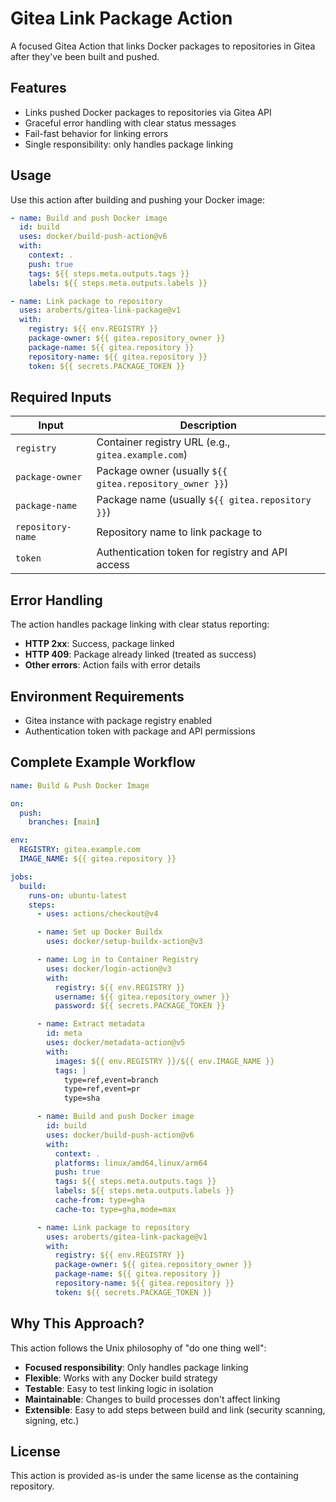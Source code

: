 # Gitea Link Package Action

A focused Gitea Action that links Docker packages to repositories in Gitea after they've been built and pushed.

## Features

- Links pushed Docker packages to repositories via Gitea API
- Graceful error handling with clear status messages
- Fail-fast behavior for linking errors
- Single responsibility: only handles package linking

## Usage

Use this action after building and pushing your Docker image:

```yaml
- name: Build and push Docker image
  id: build
  uses: docker/build-push-action@v6
  with:
    context: .
    push: true
    tags: ${{ steps.meta.outputs.tags }}
    labels: ${{ steps.meta.outputs.labels }}

- name: Link package to repository
  uses: aroberts/gitea-link-package@v1
  with:
    registry: ${{ env.REGISTRY }}
    package-owner: ${{ gitea.repository_owner }}
    package-name: ${{ gitea.repository }}
    repository-name: ${{ gitea.repository }}
    token: ${{ secrets.PACKAGE_TOKEN }}
```

## Required Inputs

| Input | Description |
|-------|-------------|
| `registry` | Container registry URL (e.g., `gitea.example.com`) |
| `package-owner` | Package owner (usually `${{ gitea.repository_owner }}`) |
| `package-name` | Package name (usually `${{ gitea.repository }}`) |
| `repository-name` | Repository name to link package to |
| `token` | Authentication token for registry and API access |

## Error Handling

The action handles package linking with clear status reporting:

- **HTTP 2xx**: Success, package linked
- **HTTP 409**: Package already linked (treated as success)
- **Other errors**: Action fails with error details

## Environment Requirements

- Gitea instance with package registry enabled
- Authentication token with package and API permissions

## Complete Example Workflow

```yaml
name: Build & Push Docker Image

on:
  push:
    branches: [main]

env:
  REGISTRY: gitea.example.com
  IMAGE_NAME: ${{ gitea.repository }}

jobs:
  build:
    runs-on: ubuntu-latest
    steps:
      - uses: actions/checkout@v4

      - name: Set up Docker Buildx
        uses: docker/setup-buildx-action@v3

      - name: Log in to Container Registry
        uses: docker/login-action@v3
        with:
          registry: ${{ env.REGISTRY }}
          username: ${{ gitea.repository_owner }}
          password: ${{ secrets.PACKAGE_TOKEN }}

      - name: Extract metadata
        id: meta
        uses: docker/metadata-action@v5
        with:
          images: ${{ env.REGISTRY }}/${{ env.IMAGE_NAME }}
          tags: |
            type=ref,event=branch
            type=ref,event=pr
            type=sha

      - name: Build and push Docker image
        id: build
        uses: docker/build-push-action@v6
        with:
          context: .
          platforms: linux/amd64,linux/arm64
          push: true
          tags: ${{ steps.meta.outputs.tags }}
          labels: ${{ steps.meta.outputs.labels }}
          cache-from: type=gha
          cache-to: type=gha,mode=max

      - name: Link package to repository
        uses: aroberts/gitea-link-package@v1
        with:
          registry: ${{ env.REGISTRY }}
          package-owner: ${{ gitea.repository_owner }}
          package-name: ${{ gitea.repository }}
          repository-name: ${{ gitea.repository }}
          token: ${{ secrets.PACKAGE_TOKEN }}
```

## Why This Approach?

This action follows the Unix philosophy of "do one thing well":

- **Focused responsibility**: Only handles package linking
- **Flexible**: Works with any Docker build strategy
- **Testable**: Easy to test linking logic in isolation
- **Maintainable**: Changes to build processes don't affect linking
- **Extensible**: Easy to add steps between build and link (security scanning, signing, etc.)

## License

This action is provided as-is under the same license as the containing repository.